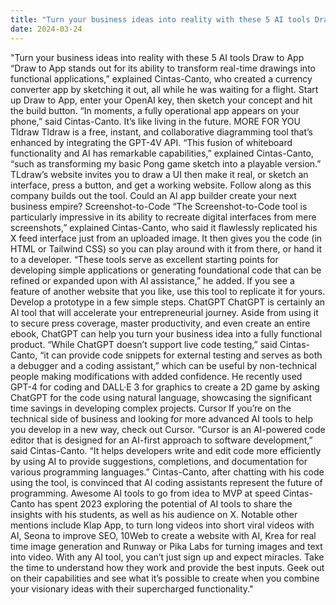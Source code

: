 ```yaml
---
title: "Turn your business ideas into reality with these 5 AI tools Draw to App"
date: 2024-03-24
---
```


"Turn your business ideas into reality with these 5 AI tools Draw to App “Draw to App stands out for its ability to transform real-time drawings into functional applications,” explained Cintas-Canto, who created a currency converter app by sketching it out, all while he was waiting for a flight. Start up Draw to App, enter your OpenAI key, then sketch your concept and hit the build button. “In moments, a fully operational app appears on your phone,” said Cintas-Canto. It’s like living in the future. MORE FOR YOU Tldraw Tldraw is a free, instant, and collaborative diagramming tool that’s enhanced by integrating the GPT-4V API. “This fusion of whiteboard functionality and AI has remarkable capabilities,” explained Cintas-Canto, “such as transforming my basic Pong game sketch into a playable version.” TLdraw’s website invites you to draw a UI then make it real, or sketch an interface, press a button, and get a working website. Follow along as this company builds out the tool. Could an AI app builder create your next business empire? Screenshot-to-Code “The Screenshot-to-Code tool is particularly impressive in its ability to recreate digital interfaces from mere screenshots,” explained Cintas-Canto, who said it flawlessly replicated his X feed interface just from an uploaded image. It then gives you the code (in HTML or Tailwind CSS) so you can play around with it from there, or hand it to a developer. “These tools serve as excellent starting points for developing simple applications or generating foundational code that can be refined or expanded upon with AI assistance,” he added. If you see a feature of another website that you like, use this tool to replicate it for yours. Develop a prototype in a few simple steps. ChatGPT ChatGPT is certainly an AI tool that will accelerate your entrepreneurial journey. Aside from using it to secure press coverage, master productivity, and even create an entire ebook, ChatGPT can help you turn your business idea into a fully functional product. “While ChatGPT doesn’t support live code testing,” said Cintas-Canto, “it can provide code snippets for external testing and serves as both a debugger and a coding assistant,” which can be useful by non-technical people making modifications with added confidence. He recently used GPT-4 for coding and DALL·E 3 for graphics to create a 2D game by asking ChatGPT for the code using natural language, showcasing the significant time savings in developing complex projects. Cursor If you’re on the technical side of business and looking for more advanced AI tools to help you develop in a new way, check out Cursor. “Cursor is an AI-powered code editor that is designed for an AI-first approach to software development,” said Cintas-Canto. “It helps developers write and edit code more efficiently by using AI to provide suggestions, completions, and documentation for various programming languages.” Cintas-Canto, after chatting with his code using the tool, is convinced that AI coding assistants represent the future of programming. Awesome AI tools to go from idea to MVP at speed Cintas-Canto has spent 2023 exploring the potential of AI tools to share the insights with his students, as well as his audience on X. Notable other mentions include Klap App, to turn long videos into short viral videos with AI, Seona to improve SEO, 10Web to create a website with AI, Krea for real time image generation and Runway or Pika Labs for turning images and text into video. With any AI tool, you can’t just sign up and expect miracles. Take the time to understand how they work and provide the best inputs. Geek out on their capabilities and see what it’s possible to create when you combine your visionary ideas with their supercharged functionality."
